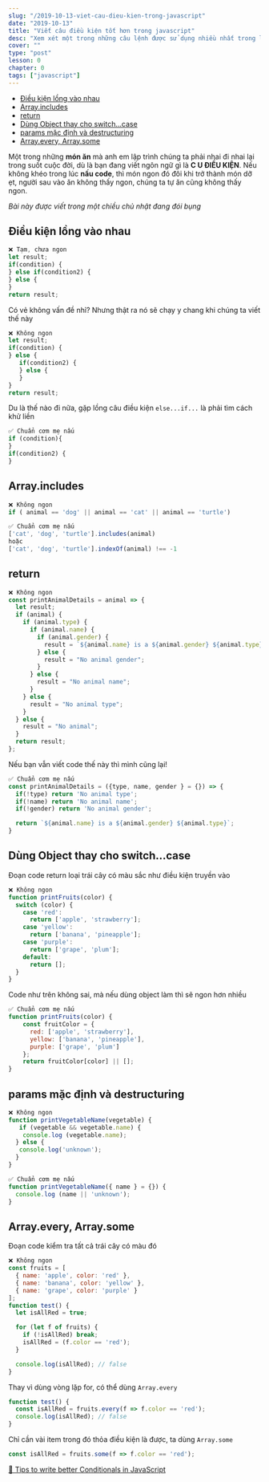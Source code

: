 ```yaml
---
slug: "/2019-10-13-viet-cau-dieu-kien-trong-javascript"
date: "2019-10-13"
title: "Viết câu điều kiện tốt hơn trong javascript"
desc: "Xem xét một trong những câu lệnh được sử dụng nhiều nhất trong lập trình: câu điều kiện"
cover: ""
type: "post"
lesson: 0
chapter: 0
tags: ["javascript"]
---
```


<!-- TOC -->

- [Điều kiện lồng vào nhau](#%C4%91i%E1%BB%81u-ki%E1%BB%87n-l%E1%BB%93ng-v%C3%A0o-nhau)
- [Array.includes](#arrayincludes)
- [return](#return)
- [Dùng Object thay cho switch...case](#d%C3%B9ng-object-thay-cho-switchcase)
- [params mặc định và destructuring](#params-m%E1%BA%B7c-%C4%91%E1%BB%8Bnh-v%C3%A0-destructuring)
- [Array.every, Array.some](#arrayevery-arraysome)

<!-- /TOC -->

Một trong những **món ăn** mà anh em lập trình chúng ta phải nhai đi nhai lại trong suốt cuộc đời, dù là bạn đang viết ngôn ngữ gì là **C U ĐIỀU KIỆN**. Nếu không khéo trong lúc **nấu code**, thì món ngon đó đôi khi trở thành món dỡ ẹt, người sau vào ăn không thấy ngon, chúng ta tự ăn cũng không thấy ngon.

*Bài này được viết trong một chiều chủ nhật đang đói bụng*

## Điều kiện lồng vào nhau

```js
❌ Tạm, chưa ngon
let result;
if(condition) {
} else if(condition2) {
} else {
}
return result;
```

Có vẻ không vấn đề nhỉ? Nhưng thật ra nó sẽ chạy y chang khi chúng ta viết thế này

```js
❌ Không ngon
let result;
if(condition) {
} else {
   if(condition2) {
   } else {
   }
}
return result;
```

Du là thế nào đi nữa, gặp lồng câu điều kiện `else...if...`  là phải tìm cách khử liền

```js
✅ Chuẩn cơm mẹ nấu
if (condition){
}
if(condition2) {
}
```

## Array.includes

```js
❌ Không ngon
if ( animal == 'dog' || animal == 'cat' || animal == 'turtle')

✅ Chuẩn cơm mẹ nấu
['cat', 'dog', 'turtle'].includes(animal)
hoặc
['cat', 'dog', 'turtle'].indexOf(animal) !== -1
```

## return

```js
❌ Không ngon
const printAnimalDetails = animal => {
  let result;
  if (animal) {
    if (animal.type) {
      if (animal.name) {
        if (animal.gender) {
          result = `${animal.name} is a ${animal.gender} ${animal.type};`;
        } else {
          result = "No animal gender";
        }
      } else {
        result = "No animal name";
      }
    } else {
      result = "No animal type";
    }
  } else {
    result = "No animal";
  }
  return result;
};
```

Nếu bạn vẫn viết code thế này thì mình cũng lại!

```js
✅ Chuẩn cơm mẹ nấu
const printAnimalDetails = ({type, name, gender } = {}) => {
  if(!type) return 'No animal type';
  if(!name) return 'No animal name';
  if(!gender) return 'No animal gender';

  return `${animal.name} is a ${animal.gender} ${animal.type}`;
}
```

## Dùng Object thay cho switch...case

Đoạn code return loại trái cây có màu sắc như điều kiện truyền vào

```js
❌ Không ngon
function printFruits(color) {
  switch (color) {
    case 'red':
      return ['apple', 'strawberry'];
    case 'yellow':
      return ['banana', 'pineapple'];
    case 'purple':
      return ['grape', 'plum'];
    default:
      return [];
  }
}
```

Code như trên không sai, mà nếu dùng object làm thì sẽ ngon hơn nhiều

```js
✅ Chuẩn cơm mẹ nấu
function printFruits(color) {
    const fruitColor = {
      red: ['apple', 'strawberry'],
      yellow: ['banana', 'pineapple'],
      purple: ['grape', 'plum']
    };
    return fruitColor[color] || [];
}
```

## params mặc định và destructuring

```js
❌ Không ngon
function printVegetableName(vegetable) {
   if (vegetable && vegetable.name) {
    console.log (vegetable.name);
  } else {
   console.log('unknown');
  }
}
```

```js
✅ Chuẩn cơm mẹ nấu
function printVegetableName({ name } = {}) {
  console.log (name || 'unknown');
}
```

## Array.every, Array.some

Đoạn code kiểm tra tất cả trái cây có màu đó

```js
❌ Không ngon
const fruits = [
  { name: 'apple', color: 'red' },
  { name: 'banana', color: 'yellow' },
  { name: 'grape', color: 'purple' }
];
function test() {
  let isAllRed = true;

  for (let f of fruits) {
    if (!isAllRed) break;
    isAllRed = (f.color == 'red');
  }

  console.log(isAllRed); // false
}
```

Thay vì dùng vòng lặp for, có thể dùng `Array.every`

```js
function test() {
  const isAllRed = fruits.every(f => f.color == 'red');
  console.log(isAllRed); // false
}
```

Chỉ cần vài item trong đó thỏa điều kiện là được, ta dùng `Array.some`

```js
const isAllRed = fruits.some(f => f.color == 'red');
```


<a target="_blank" rel="noopener noreferrer" href="https://dev.to/hellomeghna/tips-to-write-better-conditionals-in-javascript-2189">📜 Tips to write better Conditionals in JavaScript</a>
